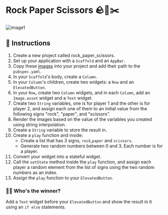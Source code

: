 # Rock Paper Scissors 🪨📑✂️

![image1](https://user-images.githubusercontent.com/84308096/158996521-fc00d552-d4a2-42c1-a2d1-fa97b4a51dbf.gif)

## 🍋 Instructions

1. Create a new project called rock_paper_scissors.
2. Set up your application with a `Scaffold` and an `AppBar`.
3. Copy these [images](https://github.com/JoinCODED/Task-Flutter-Rock-Paper-Scissors/tree/main/assets/images) into your project and add their path to the `pubspec.yaml`.
4. In your `Scaffold`'s body, create a `Column`.
5. In your `Column`'s children, create two widgets: a `Row` and an `ElevatedButton`.
6. In your `Row`, create two `Column` widgets, and in each `Column`, add an `Image.asset` widget and a `Text` widget.
7. Create two `String` variables, one is for player 1 and the other is for player 2, and assign each one of them to an initial value from the following signs "rock", "paper", and "scissors".
8. Render the images based on the value of the variables you created using string interpolation.
9.  Create a `String` variable to store the result in.
10. Create a `play` function and inside:
    - Create a list that has 3 signs, `rock`,`paper` and `scissors`.
    - Generate two random numbers between 0 and 3. Each number is for a player.
11. Convert your widget into a stateful widget.
12. Call the `setState` method inside the `play` function, and assign each player a random element from the list of signs using the two random numbers as an index.
13. Assign the `play` function to your `ElevatedButton`.

### 🤼‍♂️ Who's the winner?

Add a `Text` widget before your `ElevatedButton` and show the result in it using an `if else` statements.
